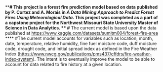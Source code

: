 ****# This project is a forest fire prediction model based on data published by P. Cortez and A. Morais in _A Data Mining Approach to Predict Forest Fires Using Meteorological Data_. This project was completed as a part of a capstone project for the Northwest Missouri State University Master of Science in Data Analytics. **
#** The current model is based upon the data published at https://www.kaggle.com/datasets/sumitm004/forest-fire-area ****
#The current model accounts for variables such as location, month, date, temperature, relative humidity, fine fuel moisture code, duff moisture code, drought code, and initial spread index as defined in the Fire Weather Index (https://www.nwcg.gov/publications/pms437/cffdrs/fire-weather-index-system). The intent is to eventually improve the model to be able to account for data related to fire history at a given location.
